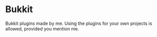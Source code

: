 Bukkit
======

Bukkit plugins made by me.
Using the plugins for your own projects is allowed, provided you mention me.
